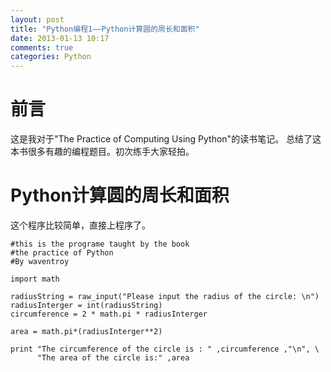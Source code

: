 ```yaml
---
layout: post
title: "Python编程1——Python计算圆的周长和面积"
date: 2013-01-13 10:17
comments: true
categories: Python
---
```


# 前言

这是我对于"The Practice of Computing Using Python"的读书笔记。
总结了这本书很多有趣的编程题目。初次练手大家轻拍。

# Python计算圆的周长和面积
<!--more-->
这个程序比较简单，直接上程序了。

~~~~~~~~~~~~~~~~~~~~~~~~~~~~~~~~~~~~~~~~~~~~~~~~
#this is the programe taught by the book 
#the practice of Python 
#By waventroy

import math 

radiusString = raw_input("Please input the radius of the circle: \n")
radiusInterger = int(radiusString)
circumference = 2 * math.pi * radiusInterger

area = math.pi*(radiusInterger**2)

print "The circumference of the circle is : " ,circumference ,"\n", \
      "The area of the circle is:" ,area

~~~~~~~~~~~~~~~~~~~~~~~~~~~~~~~~~~~~~~~~~~~~~~~~
